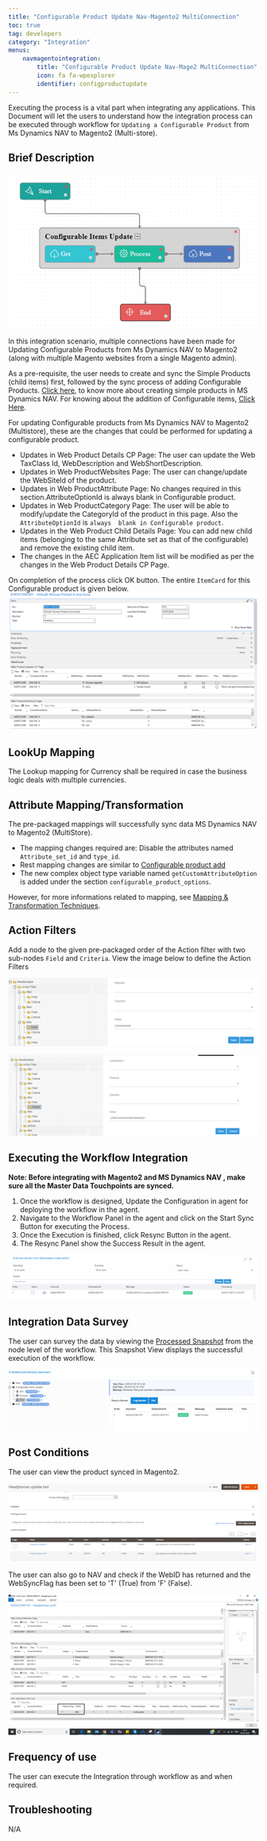 ```yaml
---
title: "Configurable Product Update Nav-Magento2 MultiConnection"
toc: true
tag: developers
category: "Integration"
menus: 
    navmagentointegration:
        title: "Configurable Product Update Nav-Mage2 MultiConnection"
        icon: fa fa-wpexplorer
        identifier: configproductupdate
---
```


Executing the process is a vital part when integrating any applications. This Document will let the users to understand how the 
integration process can be executed through workflow for `Updating a Configurable Product` from Ms Dynamics NAV to Magento2 (Multi-store).

## Brief Description

![confgprdctupdate_navtomage2multi-workflow](/staticfiles/integration/media/confgprdctupdate_navtomage2multi-workflow.png) 

In this integration scenario, multiple connections have been made for Updating Configurable Products from Ms Dynamics NAV to Magento2 (along with multiple Magento websites from a single Magento admin). 

As a pre-requisite, the user needs to create and sync the Simple Products (child items) first, followed by the sync process of adding Configurable Products. 
[Click here](/integration/simple-productadd/), to know more about creating simple products in MS Dynamics NAV. For knowing about the addition of Configurable items, [Click Here](/integration/configproduct-add/).

For updating Configurable products from Ms Dynamics NAV to Magento2 (Multistore), these are the changes that could be performed for updating a configurable product.

* Updates in Web Product Details CP Page: The user can update the Web TaxClass Id,  WebDescription and WebShortDescription.
* Updates in Web ProductWebsites Page: The user can change/update the WebSiteId of the product.
* Updates in Web ProductAttribute Page: No changes required in this section.AttributeOptionId is always blank in Configurable product.
* Updates in Web ProductCategory Page: The user will be able to modify/update the CategoryId of the product in this page. Also the `AttributeOptionId` is `always 
  blank in Configurable product`.
* Updates in the Web Product Child Details Page: You can add new child items (belonging to the same Attribute set as that of the configurable) and remove the existing child item.
* The changes in the AEC Application Item list will be modified as per the changes in the Web Product Details CP Page.

On completion of the process click OK button. The entire `ItemCard` for this Configurable product is given below.
![confgprdctadd_navtomage2multi1](/staticfiles/integration/media/confgprdctadd_navtomage2multi1.png) 

## LookUp Mapping

The Lookup mapping for Currency shall be required in case the business logic deals with multiple currencies.

## Attribute Mapping/Transformation

The pre-packaged mappings will successfully sync data MS Dynamics NAV  to Magento2 (MultiStore). 

* The mapping changes required are: Disable the attributes named `Attribute_set_id` and `type_id`.
* Rest mapping changes are similar to [Configurable product add](/integration/configproduct-add/#attribute-mappingtransformation)
* The new complex object type variable named `getCustomAttributeOption` is added under the section `configurable_product_options`. 

However, for more informations related to mapping, see [Mapping & Transformation Techniques](/transformation/steps-to-cutomize-prebuilt-mapping/).

## Action Filters

Add a node to the given pre-packaged order of the Action filter with two sub-nodes `Field` and `Criteria`.
View the image below to define the Action Filters

![configprdct_update_actionfilter1](/staticfiles/integration/media/configprdct_update_actionfilter1.png) 

![configprdct_update_actionfilter2](/staticfiles/integration/media/configprdct_update_actionfilter2.png) 


## Executing the Workflow Integration

**Note: Before integrating with Magento2 and MS Dynamics NAV , make sure all the Master Data Touchpoints are synced.**

1.	Once the workflow is designed, Update the Configuration in agent for deploying the workflow in the agent.
2.	Navigate to the Workflow Panel in the agent and click on the Start Sync Button for executing the Process.
3.	Once the Execution is finished, click Resync Button in the agent.
4.	The Resync Panel show the Success Result in the agent.

![confgprdctadd_navtomage2multi4](/staticfiles/integration/media/confgprdctadd_navtomage2multi4.png) 

## Integration Data Survey

The user can survey the data by viewing the [Processed Snapshot](/workflow/list-of-snapshot/) from the node level of the workflow.
This Snapshot View displays the successful execution of the workflow.

![confgprdctadd_navtomage2multi5](/staticfiles/integration/media/confgprdctadd_navtomage2multi5.png)

## Post Conditions

The user can view the product synced in Magento2.

![confgprdctadd_navtomage2multi6](/staticfiles/integration/media/confgprdctadd_navtomage2multi6.png) 
  

The user can also go to NAV and check if the WebID has returned and the WebSyncFlag has been set to 'T' (True) from 'F' (False).    

![confgprdctadd_navtomage2multi7](/staticfiles/integration/media/confgprdctadd_navtomage2multi7.png) 

## Frequency of use

The user can execute the Integration through workflow as and when required.

## Troubleshooting

N/A
